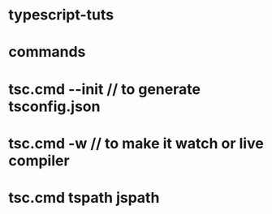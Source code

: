 # typescript-tuts

# commands

# tsc.cmd --init // to generate tsconfig.json
# tsc.cmd -w // to make it watch or live compiler
# tsc.cmd tspath jspath
